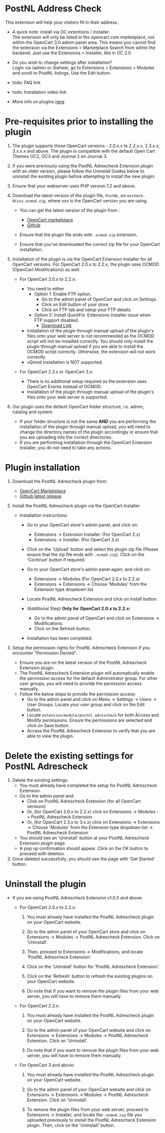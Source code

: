 # PostNL Address Check

This extension will help your visitors fill in their address.
- A quick note: install via OC extentions / installer.  
  The extension will only be listed in the opencart.com marketplace, not within the OpenCart 3.0 admin panel area. 
  This means you cannot find the extension via the Extensions > Marketplace Search from within the backend. Just use the Extensions > Installer, like in OC 2.0
- Do you wish to change settings after installation?  
  Login via /admin or /beheer, go to Extensions > Extensions > Modules and scroll to PostNL listings. Use the Edit button.

- todo: FAQ link
- todo: Installation video link
- More info on plugins [here](https://www.postnl.nl/zakelijke-oplossingen/pakket-versturen/it-koppelingen-webwinkels/plug-ins/)

# Pre-requisites prior to installing the plugin
  1. The plugin supports these OpenCart versions - 2.0.x.x to 2.2.x.x, 2.3.x.x, 3.x.x.x and above. The plugin is compatible with the default Open Cart Themes OC2, OC3 and Journal 2 en Journal 3.

  2. If you were previously using the PostNL Adrescheck Extension plugin with an older version, please follow the Uninstall Guides below to uninstall the existing plugin before attempting to install the new plugin:

  3. Ensure that your webserver uses PHP version 7.2 and above.

  5. Download the latest version of the plugin file, ```PostNL_Adrescheck-OCxxx.ocmod.zip```, where xxx is the OpenCart version you are using.
      - You can get the latest version of the plugin from :
        - [OpenCart marketplace](https://www.opencart.com/index.php?route=marketplace/extension/info&extension_id=43309)
        - [Github](https://github.com/postnl/opencart-extension)

      - Ensure that the plugin file ends with ```.ocmod.zip``` extension.

      - Ensure that you've downloaded the correct zip file for your OpenCart installation.

  6. Installation of the plugin is via the OpenCart Extension Installer for all OpenCart versions. For OpenCart 2.0.x to 2.2.x, the plugin uses OCMOD (OpenCart Modifications) as well.
      - For OpenCart 2.0.x to 2.2.x:
        - You need to either
          - Option 1: Enable FTP option.
            - Go to the admin panel of OpenCart and click on Settings.
            - Click on Edit button of your store.
            - Click on FTP tab and setup your FTP details.
          - Option 2: Install QuickFix: Extensions Installer issue when FTP support disabled.
            - [Download Link](https://www.opencart.com/index.php?route=marketplace/extension/info&extension_id=18892)
        - Installation of the plugin through manual upload of the plugin's files onto your web server is not recommended as the OCMOD script will not be installed correctly. You should only install the plugin through manual upload if you are able to install the OCMOD script correctly. Otherwise, the extension will not work correctly.
        - vQmod installation is NOT supported.

      - For OpenCart 2.3.x or OpenCart 3.x:
        - There is no additional setup required as the extension uses OpenCart Events instead of OCMOD.
        - Installation of the plugin through manual upload of the plugin's files onto your web server is supported.

  7. Our plugin uses the default OpenCart folder structure, i.e. admin, catalog and system.
      - If your folder structure is not the same **AND** you are performing the installation of the plugin through manual upload, you will need to change the directory names of the plugin accordingly or ensure that you are uploading into the correct directories.
      - If you are performing installation through the OpenCart Extension Installer, you do not need to take any actions.

# Plugin installation
  1. Download the PostNL Adrescheck plugin from:
      - [OpenCart Marketplace](https://www.opencart.com/index.php?route=marketplace/extension/info&extension_id=43309)
      - [Github latest release](https://github.com/postnl/opencart-extension)

  2. Install the PostNL Adrescheck plugin via the OpenCart Installer.
      - Installation instructions:
        - Go to your OpenCart store's admin panel, and click on:
          - Extensions -> Extension Installer. (For OpenCart 2.x)
          - Extensions -> Installer. (For OpenCart 3.x)

        - Click on the 'Upload' button and select the plugin zip file (Please ensure that the zip file ends with ```.ocmod.zip```). Click on the 'Continue' button if required.

        - Go to your OpenCart store's admin panel again, and click on:
          - Extensions -> Modules (For OpenCart 2.0.x to 2.2.x)
          - Extensions -> Extensions -> Choose 'Modules' from the Extension type dropdown list

        - Locate PostNL Adrescheck Extension and click on Install button.

        - (Additional Step) **Only for OpenCart 2.0.x to 2.2.x:**
          - Go to the admin panel of OpenCart and click on Extensions -> Modifications.
          - Click on the Refresh button.

        - Installation has been completed.


  3. Setup the permission rights for PostNL Adrescheck Extension if you encounter "Permission Denied".
      - Ensure you are on the latest version of the PostNL Adrescheck Extension plugin.
      - The PostNL Adrescheck Extension plugin will automatically enable the permission access for the default Administrator group. For other user groups, you will need to provide the permission access manually.
      - Follow the below steps to provide the permission access:
        - Go to the admin panel and click on Menu -> Settings -> Users -> User Groups. Locate your user group and click on the Edit button.
        - Locate ```extension/module/postnl_adrescheck``` for both Access and Modify permissions. Ensure the permissions are selected and click on Save button.
        - Access the PostNL Adrescheck Extension to verify that you are able to view the plugin.

# Delete the existing settings for PostNL Adrescheck
  1. Delete the existing settings.
      - You must already have completed the setup for PostNL Adrescheck Extension.
      - Go to the admin panel and:
        - Click on PostNL Adrescheck Extension (for all OpenCart versions)
        - Or, (for OpenCart 2.0.x to 2.2.x) click on Extensions -> Modules -> PostNL Adrescheck Extension
        - Or, (for OpenCart 2.3.x to 3.x.x) click on Extensions -> Extensions -> Choose 'Modules' from the Extension type dropdown list -> PostNL Adrescheck Extension
      - You should see an 'Uninstall' button at your PostNL Adrescheck Extension plugin page.
      - A pop up confirmation should appear. Click on the OK button to proceed with deletion.
  2. Once deleted successfully, you should see the page with 'Get Started' button.

# Uninstall the plugin

  - If you are using PostNL Adrescheck Extension v1.0.0 and above:

      - For OpenCart 2.0.x to 2.2.x:

        1. You must already have installed the PostNL Adrescheck plugin on your OpenCart website.

        2. Go to the admin panel of your OpenCart store and click on Extensions -> Modules -> PostNL Adrescheck Extension. Click on 'Uninstall'.

        3. Then, proceed to Extensions -> Modifications, and locate 'PostNL Adrescheck Extension'.

        4. Click on the 'Uninstall' button for 'PostNL Adrescheck Extension'.

        5. Click on the 'Refresh' button to refresh the existing plugins on your OpenCart website.

        6. Do note that if you want to remove the plugin files from your web server, you will have to remove them manually.

      - For OpenCart 2.3.x:

        1. You must already have installed the PostNL Adrescheck plugin on your OpenCart website.

        2. Go to the admin panel of your OpenCart website and click on Extensions -> Extensions -> Modules -> PostNL Adrescheck Extension. Click on 'Uninstall'.

        3. Do note that if you want to remove the plugin files from your web server, you will have to remove them manually.

      - For OpenCart 3 and above:

        1. You must already have installed the PostNL Adrescheck plugin on your OpenCart website.

        2. Go to the admin panel of your OpenCart website and click on Extensions -> Extensions -> Modules -> PostNL Adrescheck Extension. Click on 'Uninstall'.

        3. To remove the plugin files from your web server, proceed to Extensions -> Installer, and locate the ```.ocmod.zip``` file you uploaded previously to install the PostNL Adrescheck Extension plugin. Then, click on the 'Uninstall' button.

